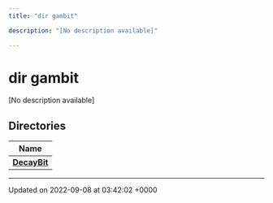 ```yaml
---
title: "dir gambit"

description: "[No description available]"

---
```


# dir gambit

[No description available]

## Directories

| Name           |
| -------------- |
| **[DecayBit](/documentation/code/files/dir_fe60bd723de47c5a2b97ead2b3ab995a/#dir-decaybit)**  |






-------------------------------

Updated on 2022-09-08 at 03:42:02 +0000
